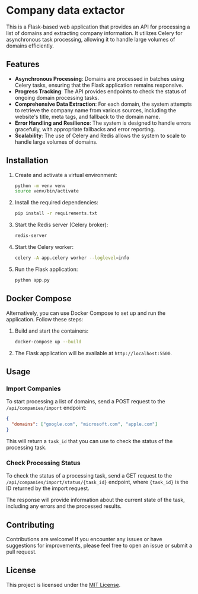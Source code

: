 # Company data extactor
This is a Flask-based web application that provides an API for processing a list of domains and extracting company information. It utilizes Celery for asynchronous task processing, allowing it to handle large volumes of domains efficiently.

## Features

- **Asynchronous Processing**: Domains are processed in batches using Celery tasks, ensuring that the Flask application remains responsive.
- **Progress Tracking**: The API provides endpoints to check the status of ongoing domain processing tasks.
- **Comprehensive Data Extraction**: For each domain, the system attempts to retrieve the company name from various sources, including the website's title, meta tags, and fallback to the domain name.
- **Error Handling and Resilience**: The system is designed to handle errors gracefully, with appropriate fallbacks and error reporting.
- **Scalability**: The use of Celery and Redis allows the system to scale to handle large volumes of domains.

## Installation
1. Create and activate a virtual environment:
   ```bash
   python -m venv venv
   source venv/bin/activate
   ```
2. Install the required dependencies:
   ```bash
   pip install -r requirements.txt
   ```
3. Start the Redis server (Celery broker):
   ```bash
   redis-server
   ```
4. Start the Celery worker:
   ```bash
   celery -A app.celery worker --loglevel=info
   ```
5. Run the Flask application:
   ```bash
   python app.py
   ```

## Docker Compose
Alternatively, you can use Docker Compose to set up and run the application. Follow these steps:

1. Build and start the containers:
   ```bash
   docker-compose up --build
   ```
2. The Flask application will be available at `http://localhost:5500`.

## Usage

### Import Companies
To start processing a list of domains, send a POST request to the `/api/companies/import` endpoint:

```json
{
  "domains": ["google.com", "microsoft.com", "apple.com"]
}
```

This will return a `task_id` that you can use to check the status of the processing task.

### Check Processing Status
To check the status of a processing task, send a GET request to the `/api/companies/import/status/{task_id}` endpoint, where `{task_id}` is the ID returned by the import request.

The response will provide information about the current state of the task, including any errors and the processed results.

## Contributing
Contributions are welcome! If you encounter any issues or have suggestions for improvements, please feel free to open an issue or submit a pull request.

## License
This project is licensed under the [MIT License](LICENSE).